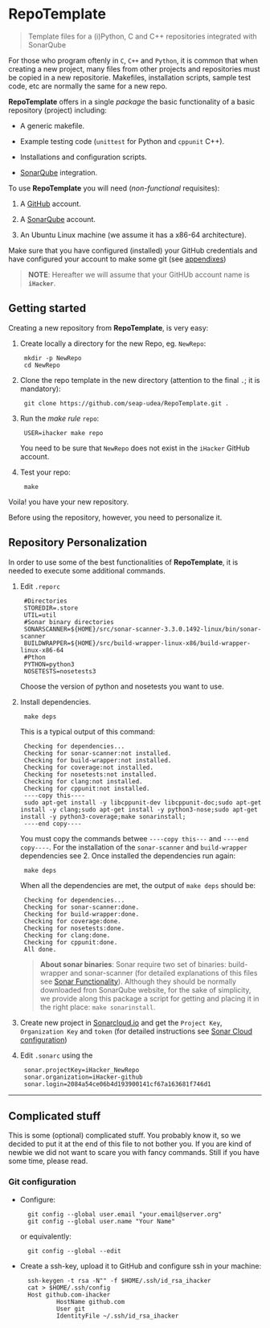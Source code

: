 # RepoTemplate
> Template files for a (i)Python, C and C++ repositories integrated with SonarQube

For those who program oftenly in `C`, `C++` and `Python`, it is common that when creating a new project, many files from other projects and repositories must be copied in a new repositorie.  Makefiles, installation scripts, sample test code, etc are normally the same for a new repo. 

**RepoTemplate** offers in a single *package* the basic functionality of a basic repository (project) including:

- A generic makefile.

- Example testing code (`unittest` for Python and `cppunit` C++).

- Installations and configuration scripts.

- [SonarQube](https://sonarcloud.io/) integration.

To use **RepoTemplate** you will need (*non-functional* requisites):

1. A [GitHub](https://github.com/join?source=header-home) account.

2. A [SonarQube](https://sonarcloud.io/) account.

3. An Ubuntu Linux machine (we assume it has a x86-64 architecture). 

Make sure that you have configured (installed) your GitHub credentials and have configured your account to make some git (see [appendixes](#gitconfig))

> **NOTE**: Hereafter we will assume that your GitHUb account name is **`iHacker`**.

## Getting started

Creating a new repository from **RepoTemplate**, is very easy:

1. Create locally a directory for the new Repo, eg. `NewRepo`:

		mkdir -p NewRepo
		cd NewRepo

2. Clone the repo template in the new directory (attention to the final `.`; it is mandatory):

		git clone https://github.com/seap-udea/RepoTemplate.git .

3. Run the *make rule* `repo`:

		USER=ihacker make repo

	You need to be sure that `NewRepo` does not exist in the `iHacker` GitHub account.

4. Test your repo:
	
		make

Voila! you have your new repository.

Before using the repository, however, you need to personalize it.

## Repository Personalization

In order to use some of the best functionalities of **RepoTemplate**, it is needed to execute some additional commands.  

1. Edit `.reporc`
	
		#Directories
		STOREDIR=.store
		UTIL=util
		#Sonar binary directories
		SONARSCANNER=${HOME}/src/sonar-scanner-3.3.0.1492-linux/bin/sonar-scanner
		BUILDWRAPPER=${HOME}/src/build-wrapper-linux-x86/build-wrapper-linux-x86-64
		#Pthon
		PYTHON=python3
		NOSETESTS=nosetests3

	Choose the version of python and nosetests you want to use.

2. Install dependencies.

		make deps

	This is a typical output of this command:
	
		Checking for dependencies...
		Checking for sonar-scanner:not installed.
		Checking for build-wrapper:not installed.
		Checking for coverage:not installed.
		Checking for nosetests:not installed.
		Checking for clang:not installed.
		Checking for cppunit:not installed.
		----copy this----
		sudo apt-get install -y libcppunit-dev libcppunit-doc;sudo apt-get install -y clang;sudo apt-get install -y python3-nose;sudo apt-get install -y python3-coverage;make sonarinstall;
		----end copy----

	You must copy the commands betwee `----copy this---` and `----end copy----`.	For the installation of the `sonar-scanner` and `build-wrapper` dependencies see 2.  Once installed the dependencies run again:

		make deps

	When all the dependencies are met, the output of `make deps` should be:
	
		Checking for dependencies...
		Checking for sonar-scanner:done.
		Checking for build-wrapper:done.
		Checking for coverage:done.
		Checking for nosetests:done.
		Checking for clang:done.
		Checking for cppunit:done.
		All done.

	> **About sonar binaries**: Sonar require two set of binaries: 	build-wrapper and sonar-scanner (for detailed explanations of this files see 	[Sonar Functionality](util/sonar/docs/sonarcloud.md)).  Although they 	should be normally downloaded fron SonarQube website, for the sake of 	simplicity, we provide along this package a script for getting and placing 	it in the right place: `make sonarinstall`.

2. Create new project in [Sonarcloud.io](http://sonarcloud.io) and get the `Project Key`, `Organization Key` and `token` (for detailed instructions see [Sonar Cloud configuration](util/sonar/docs/sonarcloud.md))

3. Edit `.sonarc` using the 

		sonar.projectKey=iHacker_NewRepo
		sonar.organization=iHacker-github
		sonar.login=2084a54ce06b4d193900141cf67a163681f746d1


***

## Complicated stuff

This is some (optional) complicated stuff.  You probably know it, so we decided to put it at the end of this file to not bother you.  If you are kind of newbie we did not want to scare you with fancy commands.  Still if you have some time, please read.

<a name="gitconfig"></a>
### Git configuration

- Configure:
	
		git config --global user.email "your.email@server.org"
		git config --global user.name "Your Name"

  or equivalently:

		git config --global --edit

- Create a ssh-key, upload it to GitHub and configure ssh in your machine:

		ssh-keygen -t rsa -N"" -f $HOME/.ssh/id_rsa_ihacker
		cat > $HOME/.ssh/config
		Host github.com-ihacker
		        HostName github.com
		        User git
		        IdentityFile ~/.ssh/id_rsa_ihacker

